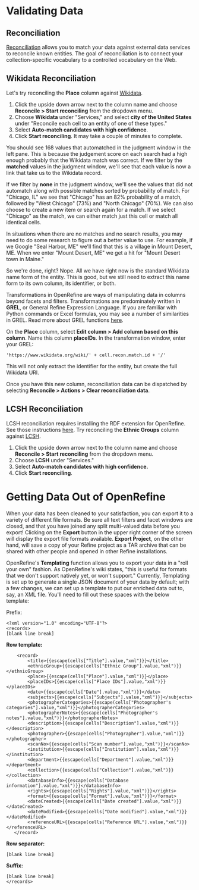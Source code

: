 # Validating Data

## Reconciliation

[Reconciliation](http://freeyourmetadata.org/reconciliation/) allows you to match your data against external data services to reconcile known entities. The goal of reconciliation is to connect your collection-specific vocabulary to a controlled vocabulary on the Web.

## Wikidata Reconciliation

Let's try reconciling the **Place** column against [Wikidata](https://www.wikidata.org/wiki/). 

1. Click the upside down arrow next to the column name and choose **Reconcile > Start reconciling** from the dropdown menu. 
2. Choose **Wikidata** under "Services," and select **city of the United States** under "Reconcile each cell to an entity of one of these types."
3. Select **Auto-match candidates with high confidence**.
4. Click **Start reconciling**. It may take a couple of minutes to complete.

You should see 168 values that automatched in the judgment window in the left pane. This is because the judgement score on each search had a high enough probably that the Wikidata match was correct. If we filter by the **matched** values in the judgment window, we'll see that each value is now a link that take us to the Wikidata record. 

If we filter by **none** in the judgment window, we'll see the values that did not automatch along with possible matches sorted by probability of match. For "Chicago, IL" we see that "Chicago" has an 82% probability of a match, followed by "West Chicago" (73%) and "North Chicago" (70%). We can also choose to create a new item or search again for a match. If we select "Chicago" as the match, we can either match just this cell or match all identical cells.

In situations when there are no matches and no search results, you may need to do some research to figure out a better value to use. For example, if we Google "Seal Harbor, ME" we'll find that this is a village in Mount Desert, ME. When we enter "Mount Desert, ME" we get a hit for "Mount Desert town in Maine."

So we're done, right? Nope. All we have right now is the standard Wikidata name form of the entity. This is good, but we still need to extract this name form to its own column, its identifier, or both.

Transformations in OpenRefine are ways of manipulating data in columns beyond facets and filters. Transformations are predominately written in **GREL**, or General Refine Expression Language. If you are familiar with Python commands or Excel formulas, you may see a number of similarities in GREL. Read more about GREL functions [here](https://github.com/OpenRefine/OpenRefine/wiki/GREL-Functions).

On the **Place** column, select **Edit column > Add column based on this column**. Name this column **placeIDs**. In the transformation window, enter your GREL: 

`'https://www.wikidata.org/wiki/' + cell.recon.match.id + '/'`

This will not only extract the identifier for the entity, but create the full Wikidata URI.

Once you have this new column, reconciliation data can be dispatched by selecting **Reconcile > Actions > Clear reconciliation data**.

## LCSH Reconciliation

LCSH reconciliation requires installing the RDF extension for OpenRefine. See those instructions [here](/installation#installing-extensions-for-openrefine). Try reconciling the **Ethnic Groups** column against [LCSH](http://id.loc.gov/authorities/subjects.html). 

1. Click the upside down arrow next to the column name and choose **Reconcile > Start reconciling** from the dropdown menu. 
2. Choose **LCSH** under "Services."
3. Select **Auto-match candidates with high confidence.**
4. Click **Start reconciling**.

# Getting Data Out of OpenRefine

When your data has been cleaned to your satisfaction, you can export it to a variety of different file formats. Be sure all text filters and facet windows are closed, and that you have joined any split multi-valued data before you export! Clicking on the **Export** button in the upper right corner of the screen will display the export file formats available. **Export Project**, on the other hand, will save a copy of your Refine project as a TAR archive that can be shared with other people and opened in other Refine installations.

OpenRefine's **Templating** function allows you to export your data in a "roll your own" fashion. As OpenRefine's wiki states, "this is useful for formats that we don't support natively yet, or won't support." Currently, Templating is set up to generate a single JSON document of your data by default; with a few changes, we can set up a template to put our enriched data out to, say, an XML file. You'll need to fill out these spaces with the below template:

Prefix:
```
<?xml version="1.0" encoding="UTF-8"?>
<records>
[blank line break]
```
**Row template:**
```
    <record>
        <title>{{escape(cells["Title"].value,"xml")}}</title>
        <ethnicGroup>{{escape(cells["Ethnic Group"].value,"xml")}}</ethnicGroup>
        <place>{{escape(cells["Place"].value,"xml")}}</place>
        <placeIDs>{{escape(cells["Place IDs"].value,"xml")}}</placeIDs>
        <date>{{escape(cells["Date"].value,"xml")}}</date>
        <subjects>{{escape(cells["Subjects"].value,"xml")}}</subjects>
        <photographerCategories>{{escape(cells["Photographer's categories"].value,"xml")}}</photographerCategories>
        <photographerNotes>{{escape(cells["Photographer's notes"].value,"xml")}}</photographerNotes>
        <description>{{escape(cells["Description"].value,"xml")}}</description>
        <photographer>{{escape(cells["Photographer"].value,"xml")}}</photographer>
        <scanNo>{{escape(cells["Scan number"].value,"xml")}}</scanNo>
        <institution>{{escape(cells["Institution"].value,"xml")}}</institution>
        <department>{{escape(cells["Department"].value,"xml")}}</department>
        <collection>{{escape(cells["Collection"].value,"xml")}}</collection>
        <databaseInfo>{{escape(cells["Database information"].value,"xml")}}</databaseInfo>
        <rights>{{escape(cells["Rights"].value,"xml")}}</rights>
        <format>{{escape(cells["Format"].value,"xml")}}</format>
        <dateCreated>{{escape(cells["Date created"].value,"xml")}}</dateCreated>
        <dateModified>{{escape(cells["Date modified"].value,"xml")}}</dateModified>
        <referenceURL>{{escape(cells["Reference URL"].value,"xml")}}</referenceURL>
   </record>
```
**Row separator:**
```
[blank line break]
```
**Suffix:**
```
[blank line break]
</records>
```
